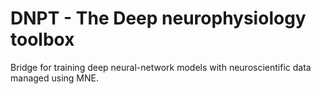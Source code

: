 # DNPT - The Deep neurophysiology toolbox
Bridge for training deep neural-network models with neuroscientific data managed using MNE.
